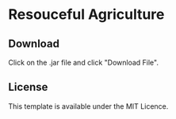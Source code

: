 # Resouceful Agriculture

## Download

Click on the .jar file and click "Download File".

## License

This template is available under the MIT Licence.

